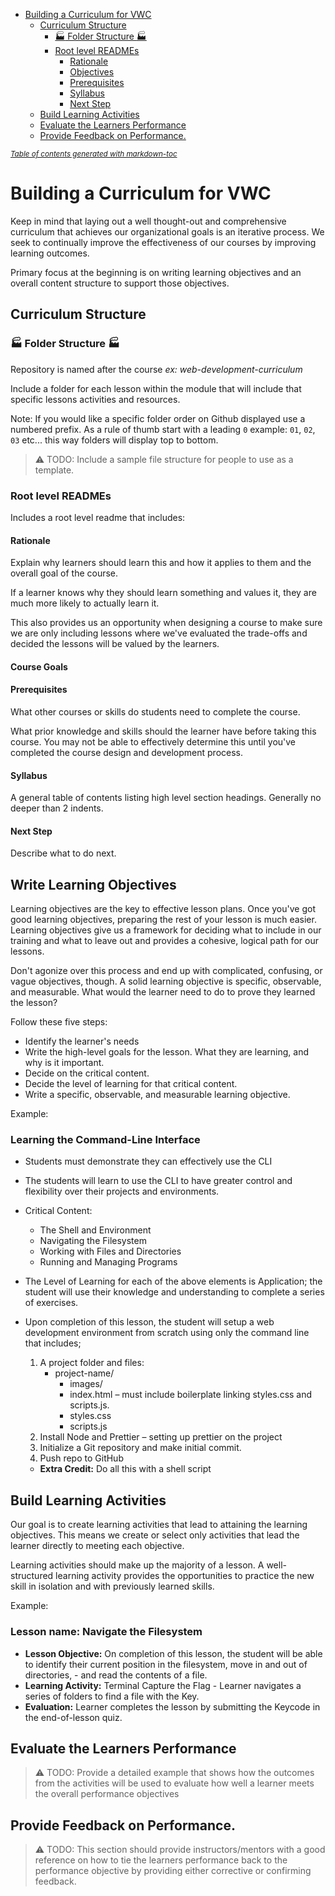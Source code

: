 - [Building a Curriculum for VWC](#building-a-curriculum-for-vwc)
  * [Curriculum Structure](#curriculum-structure)
    + [:factory: Folder Structure :factory:](#-factory--folder-structure--factory-)
    + [Root level READMEs](#root-level-readmes)
      - [Rationale](#rationale)
      - [Objectives](#objectives)
      - [Prerequisites](#prerequisites)
      - [Syllabus](#syllabus)
      - [Next Step](#next-step)
  * [Build Learning Activities](#build-learning-activities)
  * [Evaluate the Learners Performance](#evaluate-the-learners-performance)
  * [Provide Feedback on Performance.](#provide-feedback-on-performance)

<small><i><a href='http://ecotrust-canada.github.io/markdown-toc/'>Table of contents generated with markdown-toc</a></i></small>

# Building a Curriculum for VWC
Keep in mind that laying out a well thought-out and comprehensive curriculum that achieves our organizational goals is an iterative process. We seek to continually improve the effectiveness of our courses by improving learning outcomes. 

Primary focus at the beginning is on writing learning objectives and an overall content structure to support those objectives. 

## Curriculum Structure

### :factory: Folder Structure :factory:
Repository is named after the course *ex: web-development-curriculum*

Include a folder for each lesson within the module that will include that specific lessons activities and resources. 

Note: If you would like a specific folder order on Github displayed use a numbered prefix. As a rule of thumb start with a leading `0` example: `01`, `02`, `03` etc... this way folders will display top to bottom.

> :warning: TODO: Include a sample file structure for people to use as a template.

### Root level READMEs
Includes a root level readme that includes:

#### Rationale
Explain why learners should learn this and how it applies to them and the overall goal of the course.

If a learner knows why they should learn something and values it, they are much more likely to actually learn it. 

This also provides us an opportunity when designing a course to make sure we are only including lessons where we've evaluated the trade-offs and decided the lessons will be valued by the learners. 

#### Course Goals

#### Prerequisites
What other courses or skills do students need to complete the course.

What prior knowledge and skills should the learner have before taking this course. You may not be able to effectively determine this until you've completed the course design and development process. 

#### Syllabus
A general table of contents listing high level section headings. Generally no deeper than 2 indents.

#### Next Step
Describe what to do next. 

## Write Learning Objectives
Learning objectives are the key to effective lesson plans. Once you've got good learning objectives, preparing the rest of your lesson is much easier. Learning objectives give us a framework for deciding what to include in our training and what to leave out and provides a cohesive, logical path for our lessons. 

Don't agonize over this process and end up with complicated, confusing, or vague objectives, though. A solid learning objective is specific, observable, and measurable. What would the learner need to do to prove they learned the lesson? 

Follow these five steps:
-	Identify the learner's needs
-	Write the high-level goals for the lesson. What they are learning, and why is it important. 
-	Decide on the critical content.
-	Decide the level of learning for that critical content.
-	Write a specific, observable, and measurable learning objective. 

Example:
  ### Learning the Command-Line Interface
-	Students must demonstrate they can effectively use the CLI

-	The students will learn to use the CLI to have greater control and flexibility over their projects and environments. 

-	Critical Content:
	- The Shell and Environment
	- Navigating the Filesystem
	- Working with Files and Directories
	- Running and Managing Programs

-	The Level of Learning for each of the above elements is Application; the student will use their knowledge and understanding to complete a series of exercises. 

-	Upon completion of this lesson, the student will setup a web development environment from scratch using only the command line that includes;
    1. A project folder and files:
       - project-name/
         - images/
         - index.html – must include boilerplate linking styles.css and scripts.js.
          - styles.css
          - scripts.js
    2. Install Node and Prettier – setting up prettier on the project
    3. Initialize a Git repository and make initial commit.
    4. Push repo to GitHub
    -  **Extra Credit:** Do all this with a shell script


## Build Learning Activities
Our goal is to create learning activities that lead to attaining the learning objectives. This means we create or select only activities that lead the learner directly to meeting each objective. 

Learning activities should make up the majority of a lesson. A well-structured learning activity provides the opportunities to practice the new skill in isolation and with previously learned skills.

Example:
### Lesson name: Navigate the Filesystem
- **Lesson Objective:**  On completion of this lesson, the student will be able to identify their current position in the filesystem, move in and out of directories, - and read the contents of a file.
- **Learning Activity:** Terminal Capture the Flag - Learner navigates a series of folders to find a file with the Key. 
- **Evaluation:** Learner completes the lesson by submitting the Keycode in the end-of-lesson quiz. 

## Evaluate the Learners Performance
> :warning: TODO: Provide a detailed example that shows how the outcomes from the activities will be used to evaluate how well a learner meets the overall performance objectives

## Provide Feedback on Performance.
> :warning: TODO: This section should provide instructors/mentors with a good reference on how to tie the learners performance back to the performance objective by providing either corrective or confirming feedback. 
